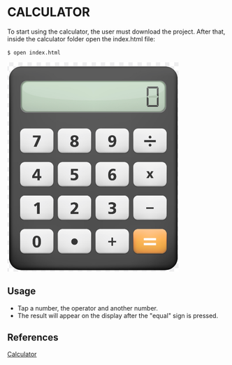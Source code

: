 # CALCULATOR

To start using the calculator, the user must download the project. After that, inside the calculator folder open the index.html file:

```sh
$ open index.html
```

![Calculator](./calculator-img.png)

## Usage
- Tap a number, the operator and another number.
- The result will appear on the display after the "equal" sign is pressed.


## References

[Calculator](https://en.wikipedia.org/wiki/Calculator)
